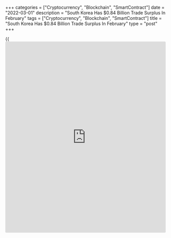 +++
categories = ["Cryptocurrency", "Blockchain", "SmartContract"]
date = "2022-03-01"
description = "South Korea Has $0.84 Billion Trade Surplus In February"
tags = ["Cryptocurrency", "Blockchain", "SmartContract"]
title = "South Korea Has $0.84 Billion Trade Surplus In February"
type = "post"
+++

{{<iframe id="large-banner" src="https://www.bounty.group/#slide=24.0" width="100%" height="600" scrolling="no" style="border: 0px solid rgb(216, 221, 230); border-radius: 3px;">}}

South Korea posted a merchandise trade surplus of $0.84 billion in
February, Statistics Korea said on Tuesday.

That beat forecasts for a deficit of $1.0 billion following the upwardly
revised $4.83 billion short fall in January (originally -$4.89 billion).

Exports jumped 20.6 percent on year, topping expectations for 18.2
percent and up from 15.2 percent in the previous month.

Imports advanced an annual 25.1 percent versus forecasts for 25.2
percent following the downwardly revised 35.3 percent gain a month
earlier (originally 35.5 percent).

For comments and feedback [contact](https://www.playgroundfx.com/contact/): editorial@rtt[news](https://www.letsplayfx.com/blog/forex-news-website/).com

[Economic News][1]

 **What parts of the world are seeing the best (and worst) economic
performances lately? Click[here][2] to check out our [Econ Scorecard][2]
and find out! See up-to-the-moment [ranking](https://www.playgroundfx.com/blog/crypto-exchange-ranking/)s for the best and worst
performers in [GDP][3], [unemployment rate][4], [inflation][5] and much
more.**

   1. www.rtt[news](https://www.letsplayfx.com/blog/forex-news-website/).com/Content/EconomicNews.aspx
   2. www.rtt[news](https://www.letsplayfx.com/blog/forex-news-website/).com/economic-scorecard/world-rank/retail-sales/highest-performance.aspx
   3. www.rtt[news](https://www.letsplayfx.com/blog/forex-news-website/).com/economic-scorecard/world-rank/GDP/highest-performance.aspx
   4. www.rtt[news](https://www.letsplayfx.com/blog/forex-news-website/).com/economic-scorecard/world-rank/unemployment-rate/lowest-performance.aspx
   5. www.rtt[news](https://www.letsplayfx.com/blog/forex-news-website/).com/economic-scorecard/world-rank/CPI/highest-performance.aspx